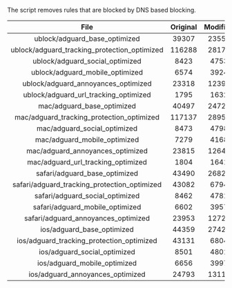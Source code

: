The script removes rules that are blocked by DNS based blocking.


| File | Original | Modified |
|:----:|:-----:|:-----:|
| ublock/adguard_base_optimized | 39307 | 23558 |
| ublock/adguard_tracking_protection_optimized | 116288 | 28174 |
| ublock/adguard_social_optimized | 8423 | 4753 |
| ublock/adguard_mobile_optimized | 6574 | 3924 |
| ublock/adguard_annoyances_optimized | 23318 | 12391 |
| ublock/adguard_url_tracking_optimized | 1795 | 1632 |
| mac/adguard_base_optimized | 40497 | 24722 |
| mac/adguard_tracking_protection_optimized | 117137 | 28952 |
| mac/adguard_social_optimized | 8473 | 4798 |
| mac/adguard_mobile_optimized | 7279 | 4168 |
| mac/adguard_annoyances_optimized | 23815 | 12648 |
| mac/adguard_url_tracking_optimized | 1804 | 1641 |
| safari/adguard_base_optimized | 43490 | 26822 |
| safari/adguard_tracking_protection_optimized | 43082 | 6794 |
| safari/adguard_social_optimized | 8462 | 4781 |
| safari/adguard_mobile_optimized | 6602 | 3957 |
| safari/adguard_annoyances_optimized | 23953 | 12728 |
| ios/adguard_base_optimized | 44359 | 27425 |
| ios/adguard_tracking_protection_optimized | 43131 | 6804 |
| ios/adguard_social_optimized | 8501 | 4801 |
| ios/adguard_mobile_optimized | 6656 | 3997 |
| ios/adguard_annoyances_optimized | 24793 | 13118 |